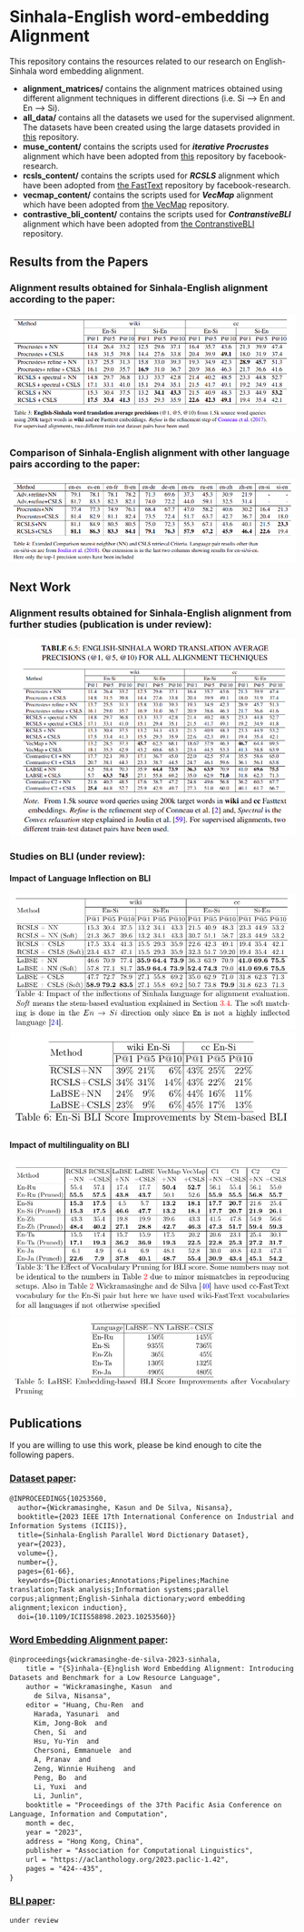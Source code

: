 # Sinhala-English word-embedding Alignment

This repository contains the resources related to our research on English-Sinhala word embedding alignment.

- **alignment_matrices/** contains the alignment matrices obtained using different alignment techniques in different directions (i.e. Si --> En and En --> Si).
- **all_data/** contains all the datasets we used for the supervised alignment. The datasets have been created using the large datasets provided in [this](https://github.com/kasunw22/sinhala-para-dict/tree/main) repository.
- **muse_content/** contains the scripts used for ***iterative Procrustes*** alignment which have been adopted from [this](https://github.com/facebookresearch/MUSE/tree/main) repository by facebook-research.
- **rcsls_content/** contains the scripts used for ***RCSLS*** alignment which have been adopted from [the FastText](https://github.com/facebookresearch/fastText/tree/main/alignment) repository by facebook-research.
- **vecmap_content/** contains the scripts used for ***VecMap*** alignment which have been adopted from [the VecMap](https://github.com/artetxem/vecmap/tree/master) repository.
- **contrastive_bli_content/** contains the scripts used for ***ContranstiveBLI*** alignment which have been adopted from [the ContranstiveBLI](https://github.com/cambridgeltl/ContrastiveBLI/tree/main) repository.

## Results from the Papers

### Alignment results obtained for Sinhala-English alignment according to the paper:
![Model](./images/en-si-alignment-results.png)

### Comparison of Sinhala-English alignment with other language pairs according to the paper:
![Model](./images/alignment-results-comparison.png)

## Next Work

### Alignment results obtained for Sinhala-English alignment from further studies (publication is under review):
![Model](./images/en-si-alignment-results-all.png)

### Studies on BLI (under review):
#### Impact of Language Inflection on BLI
![Model](./images/impact-of-inflections.png)
![Model](./images/stem-based-bli-improvements.png)

#### Impact of multilinguality on BLI
![Model](./images/impact-of-multilinguality.png)
![Model](./images/vocabulary-pruning-improvements.png)

## Publications
If you are willing to use this work, please be kind enough to cite the following papers.

### [Dataset paper](https://arxiv.org/abs/2308.02234):

```
@INPROCEEDINGS{10253560,
  author={Wickramasinghe, Kasun and De Silva, Nisansa},
  booktitle={2023 IEEE 17th International Conference on Industrial and Information Systems (ICIIS)}, 
  title={Sinhala-English Parallel Word Dictionary Dataset}, 
  year={2023},
  volume={},
  number={},
  pages={61-66},
  keywords={Dictionaries;Annotations;Pipelines;Machine translation;Task analysis;Information systems;parallel corpus;alignment;English-Sinhala dictionary;word embedding alignment;lexicon induction},
  doi={10.1109/ICIIS58898.2023.10253560}}
```

### [Word Embedding Alignment paper](https://aclanthology.org/2023.paclic-1.42/): 
```
@inproceedings{wickramasinghe-de-silva-2023-sinhala,
    title = "{S}inhala-{E}nglish Word Embedding Alignment: Introducing Datasets and Benchmark for a Low Resource Language",
    author = "Wickramasinghe, Kasun  and
      de Silva, Nisansa",
    editor = "Huang, Chu-Ren  and
      Harada, Yasunari  and
      Kim, Jong-Bok  and
      Chen, Si  and
      Hsu, Yu-Yin  and
      Chersoni, Emmanuele  and
      A, Pranav  and
      Zeng, Winnie Huiheng  and
      Peng, Bo  and
      Li, Yuxi  and
      Li, Junlin",
    booktitle = "Proceedings of the 37th Pacific Asia Conference on Language, Information and Computation",
    month = dec,
    year = "2023",
    address = "Hong Kong, China",
    publisher = "Association for Computational Linguistics",
    url = "https://aclanthology.org/2023.paclic-1.42",
    pages = "424--435",
}
```

### [BLI paper](https://github.com/kasunw22/sinhala-word-embedding-alignment): 
```
under review
```
